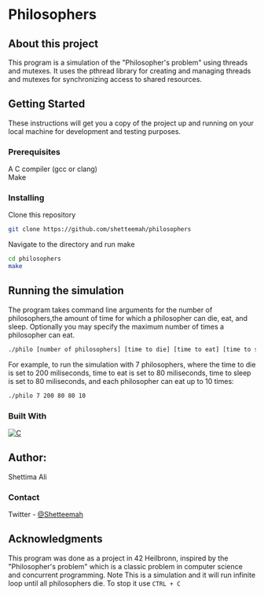 # Philosophers


## About this project
This program is a simulation of the "Philosopher's problem" using threads and mutexes. It uses the pthread library for creating and managing threads and mutexes for synchronizing access to shared resources.


## Getting Started
These instructions will get you a copy of the project up and running on your local machine for development and testing purposes.


### Prerequisites 
A C compiler (gcc or clang)</br>
Make 


### Installing

Clone this repository
   ```sh
   git clone https://github.com/shetteemah/philosophers
   ```
Navigate to the directory and run make
   ```sh
   cd philosophers
   make 
   ```


## Running the simulation

The program takes command line arguments for the number of philosophers,the amount of time for which a philosopher can die, eat, and sleep. Optionally you may specify the maximum number of times a philosopher can eat.
   ```sh
   ./philo [number of philosophers] [time to die] [time to eat] [time to sleep] [max number of time a philosopher can eat]
   ```

For example, to run the simulation with 7 philosophers, where the time to die is set to 200 miliseconds, time to eat is set to 80 miliseconds, time to sleep is set to 80 miliseconds, and each philosopher can eat up to 10 times:
   ```sh
   ./philo 7 200 80 80 10
   ```


### Built With
[![C](https://skillicons.dev/icons?i=c)](https://skillicons.dev)


## Author:
Shettima Ali
### Contact
Twitter - [@Shetteemah](https://twitter.com/shetteemah)


## Acknowledgments
This program was done as a project in 42 Heilbronn, inspired by the "Philosopher's problem" which is a classic problem in computer science and concurrent programming. Note This is a simulation and it will run infinite loop until all philosophers die. To stop it use `CTRL + C`
